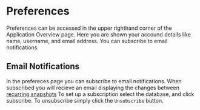 # Preferences
Preferences can be accessed in the upper righthand corner of the Application Overview page. Here you are shown your accound details like name, username, and email address. You can subscribe to email notifications.

## Email Notifications
In the prefereces page you can subscribe to email notifications. When subscribed you will recieve an email displaying the changes between [recurring snapshots](Admin-Pages.md#Recurring-Snapshots) To set up a subscription select the database, and click subscribe. To unsubscribe simply click the `Unsubscribe` button.